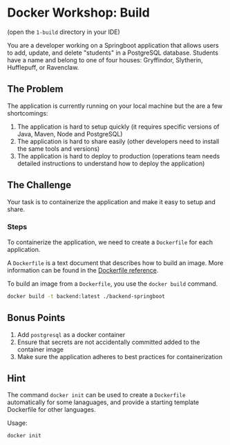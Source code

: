 # Docker Workshop: Build

(open the `1-build` directory in your IDE)

You are a developer working on a Springboot application that allows users to add, update, and delete "students" in a PostgreSQL database. Students have a name and belong to one of four houses: Gryffindor, Slytherin, Hufflepuff, or Ravenclaw.

## The Problem

The application is currently running on your local machine but the are a few shortcomings:

1. The application is hard to setup quickly (it requires specific versions of Java, Maven, Node and PostgreSQL)
2. The application is hard to share easily (other developers need to install the same tools and versions)
3. The application is hard to deploy to production (operations team needs detailed instructions to understand how to deploy the application)

## The Challenge

Your task is to containerize the application and make it easy to setup and share.

### Steps

To containerize the application, we need to create a `Dockerfile` for each application.

A `Dockerfile` is a text document that describes how to build an image. More information can be found in the [Dockerfile reference](https://docs.docker.com/engine/reference/builder/).

To build an image from a `Dockerfile`, you use the `docker build` command.

```bash
docker build -t backend:latest ./backend-springboot
```

## Bonus Points

1. Add `postgresql` as a docker container
2. Ensure that secrets are not accidentally committed added to the container image
3. Make sure the application adheres to best practices for containerization

## Hint

The command `docker init` can be used to create a `Dockerfile` automatically for some lanaguages, and provide a starting template Dockerfile for other languages.

Usage:

```bash
docker init
```